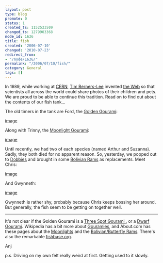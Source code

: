 ```yaml
---
layout: post
type: blog
promote: 0
status: 1
created_ts: 1152533509
changed_ts: 1279903368
node_id: 1636
title: fish
created: '2006-07-10'
changed: '2010-07-23'
redirect_from:
- "/node/1636/"
permalink: "/2006/07/10/fish/"
category: General
tags: []
---
```

In 1989, while working at [CERN](http://www.cern.ch/), [Tim Berners-Lee](http://www.w3.org/People/Berners-Lee/) invented [the Web](http://www.boutell.com/newfaq/history/inventedweb.html) so that scientists all across the world could share photos of their children and pets.  We are proud to be able to continue this tradition.  Read on to find out about the contents of our fish tank...
<!--break-->
The old timers in the tank are Ford, the [Golden Gourami](http://en.wikipedia.org/wiki/Gold_Gourami):

[image](/node/[image:1634])

Along with Trinny, the [Moonlight Gourami](http://filaman.ifm-geomar.de/Summary/speciesSummary.php?ID=4729&genusname=Trichogaster&speciesname=microlepis):

[image](/node/[image:1635])

Until recently, we had two of each species (named Arthur and Suzanna).  Sadly, they both died for no apparent reason.  So, yesterday, we popped out to [Dobbies](http://www.dobbies.com/) and brought in some [Bolivian Rams](http://filaman.ifm-geomar.de/Summary/SpeciesSummary.php?id=15902) as replacements.  Meet Chris:

[image](/node/[image:1632])

And Gwynneth:

[image](/node/[image:1633])

Gwynneth is rather shy, probably because Chris keeps bossing her around.  But generally, the fish seem to be getting on together well. 

----

It's not clear if the Golden Gourami is a [Three Spot Gourami ](http://filaman.ifm-geomar.de/Summary/SpeciesSummary.php?id=4675), or a [Dwarf Gourami](http://freshaquarium.about.com/cs/anabantids2/p/dwarfgourami.htm).  Wikipedia has a bit more about [Gouramies](http://en.wikipedia.org/wiki/Gourami), and About.com has these pages about the [Moonlights](http://freshaquarium.about.com/cs/anabantids2/p/moongourami.htm) and the [Bolivian/Butterfly Rams](http://freshaquarium.about.com/cs/southamerican/p/bolivianram.htm).  There's also the remarkable [fishbase.org](http://www.fishbase.org/).

Anj

p.s. Driving on my own felt really weird at first.  Getting used to it slowly.


